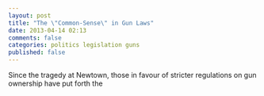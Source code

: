 ```yaml
---
layout: post
title: "The \"Common-Sense\" in Gun Laws"
date: 2013-04-14 02:13
comments: false
categories: politics legislation guns
published: false
---
```


Since the tragedy at Newtown, those in favour of stricter regulations on gun
ownership have put forth the
